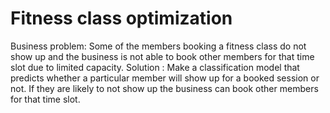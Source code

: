 # Fitness class optimization
Business problem: Some of the members booking a fitness class do not show up and  the business is not able to book other members for that time slot due to
limited capacity.
Solution : Make a classification model that predicts whether a particular member will show up for a booked session or not. If they are likely to not show up
the business can book other members for that time slot.
